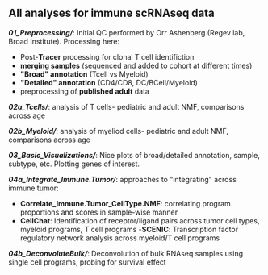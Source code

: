 ## All analyses for immune scRNAseq data

***01_Preprocessing/***: Initial QC performed by Orr Ashenberg (Regev lab, Broad Institute). Processing here: 
  - Post-**Tracer** processing for clonal T cell identifiction
  - **merging samples** (sequenced and added to cohort at different times)
  - **"Broad" annotation** (Tcell vs Myeloid)
  - **"Detailed" annotation** (CD4/CD8, DC/BCell/Myeloid)
  - preprocessing of **published adult** data
 
***02a_Tcells/***: analysis of T cells- pediatric and adult NMF, comparisons across age

***02b_Myeloid/***: analysis of myeliod cells- pediatric and adult NMF, comparisons across age

***03_Basic_Visualizations/***: Nice plots of broad/detailed annotation, sample, subtype, etc. Plotting genes of interest.

***04a_Integrate_Immune.Tumor/***: approaches to "integrating" across immune tumor:
  - **Correlate_Immune.Tumor_CellType.NMF**: correlating program proportions and scores in sample-wise manner
  - **CellChat**: Identification of receptor/ligand pairs across tumor cell types, myeloid programs, T cell programs
  -**SCENIC**: Transcription factor regulatory network analysis across myeloid/T cell programs

***04b_DeconvoluteBulk/***: Deconvolution of bulk RNAseq samples using single cell programs, probing for survival effect 

